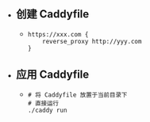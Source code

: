 - ## 创建 Caddyfile
	- ```
	  https://xxx.com {
	      reverse_proxy http://yyy.com
	  }
	  ```
- ## 应用 Caddyfile
	- ```
	  # 将 Caddyfile 放置于当前目录下
	  # 直接运行
	  ./caddy run
	  ```
